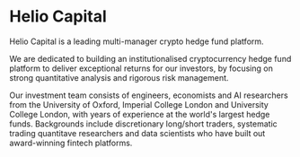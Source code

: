 # Helio Capital

Helio Capital is a leading multi-manager crypto hedge fund platform.

We are dedicated to building an institutionalised cryptocurrency hedge fund platform to deliver exceptional returns for our investors, by focusing on strong quantitative analysis and rigorous risk management.

Our investment team consists of engineers, economists and AI researchers from the University of Oxford, Imperial College London and University College London, with years of experience at the world's largest hedge funds. Backgrounds include discretionary long/short traders, systematic trading quantitave researchers and data scientists who have built out award-winning fintech platforms.
